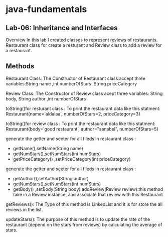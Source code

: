 # java-fundamentals

## Lab-06: Inheritance and Interfaces
Overview
In this lab I created classes to represent reviews of restaurants. Restaurant class for create a resturant and Review class to add a review for a restaurant.

## Methods
Restaurant Class: The Constructor of Restaurant class accept three variables:String name ,int numberOfStars ,String priceCategory

Review Class: The Constructor of Review class acept three variables:
String body, String author ,int numberOfStars
 
toString()for resturant class : To print the restaurant data like this statment: Restaurant{name='aldaiaa', numberOfStars=2, priceCategory=3}

toString()for review class : To print the restaurant data like this statment: Restaurant{body='good restaurant', author="sanabel", numberOfStars=5}

generate the getter and seeter for all fileds in restaurant class : 
* getName(),setName(String name)
* getNumStars(),setNumStars(int numStars)
* getPriceCategory() ,setPriceCategory(int priceCategory)

generate the getter and seeter for all fileds in restaurant class : 
* getAuthor(),setAuthor(String author)
* getNumStars(),setNumStars(int numStars)
* getBody() ,setBody(String body)
addReview(Review review):this method  take in a Review instance, and associate that review with this Restaurant


getReviews(): The Type of this method is LinkedList<Review> and it is for store the all reviews in the list.

updateStars(): The purpose of this method is to update the rate of the restaurant (depend on the stars from reviews) by calculating the average of stars.







